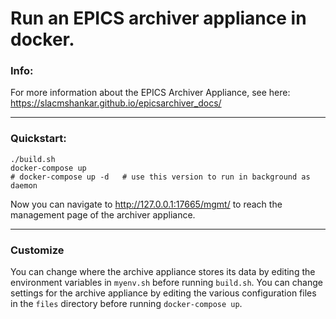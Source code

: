 # Run an EPICS archiver appliance in docker.

### Info:
For more information about the EPICS Archiver Appliance, see here:
https://slacmshankar.github.io/epicsarchiver_docs/

---
### Quickstart:
```
./build.sh
docker-compose up
# docker-compose up -d   # use this version to run in background as daemon
```

Now you can navigate to http://127.0.0.1:17665/mgmt/ to reach the management page of the archiver appliance.

---
### Customize
You can change where the archive appliance stores its data by editing the environment variables in `myenv.sh` before running `build.sh`. You can change settings for the archive appliance by editing the various configuration files in the `files` directory before running `docker-compose up`.







